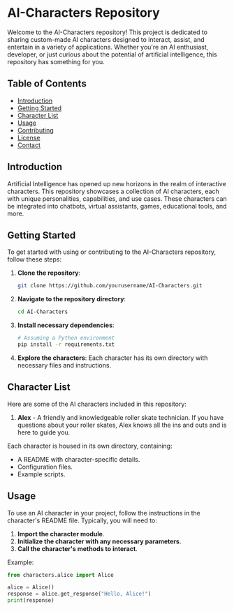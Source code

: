 # AI-Characters Repository
Welcome to the AI-Characters repository! This project is dedicated to sharing custom-made AI characters designed to interact, assist, and entertain in a variety of applications. Whether you're an AI enthusiast, developer, or just curious about the potential of artificial intelligence, this repository has something for you.

## Table of Contents
- [Introduction](#introduction)
- [Getting Started](#getting-started)
- [Character List](#character-list)
- [Usage](#usage)
- [Contributing](#contributing)
- [License](#license)
- [Contact](#contact)

## Introduction
Artificial Intelligence has opened up new horizons in the realm of interactive characters. This repository showcases a collection of AI characters, each with unique personalities, capabilities, and use cases. These characters can be integrated into chatbots, virtual assistants, games, educational tools, and more.

## Getting Started
To get started with using or contributing to the AI-Characters repository, follow these steps:

1. **Clone the repository**:
    ```bash
    git clone https://github.com/yourusername/AI-Characters.git
    ```

2. **Navigate to the repository directory**:
    ```bash
    cd AI-Characters
    ```

3. **Install necessary dependencies**:
    ```bash
    # Assuming a Python environment
    pip install -r requirements.txt
    ```

4. **Explore the characters**:
    Each character has its own directory with necessary files and instructions.

## Character List
Here are some of the AI characters included in this repository:

1. **Alex** - A friendly and knowledgeable roller skate technician. If you have questions about your roller skates, Alex knows all the ins and outs and is here to guide you.

Each character is housed in its own directory, containing:
- A README with character-specific details.
- Configuration files.
- Example scripts.

## Usage

To use an AI character in your project, follow the instructions in the character's README file. Typically, you will need to:

1. **Import the character module**.
2. **Initialize the character with any necessary parameters**.
3. **Call the character's methods to interact**.

Example:
```python
from characters.alice import Alice

alice = Alice()
response = alice.get_response("Hello, Alice!")
print(response)
